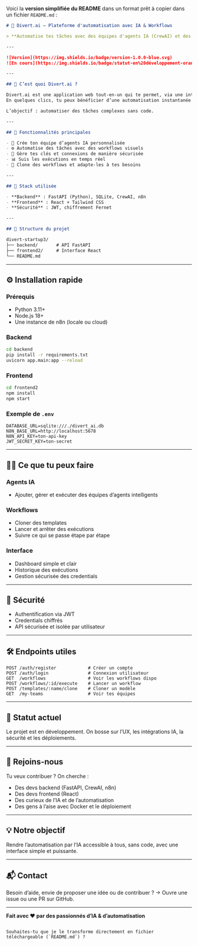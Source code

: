 Voici la **version simplifiée du README** dans un format prêt à copier dans un fichier `README.md` :

```markdown
# 🚀 Divert.ai – Plateforme d'automatisation avec IA & Workflows

> **Automatise tes tâches avec des équipes d'agents IA (CrewAI) et des workflows visuels (n8n)**

---

![Version](https://img.shields.io/badge/version-1.0.0-blue.svg)  
![En cours](https://img.shields.io/badge/statut-en%20développement-orange.svg)

---

## 🧠 C’est quoi Divert.ai ?

Divert.ai est une application web tout-en-un qui te permet, via une interface simple et accessible à tous, d’ajouter des workflows automatisés ou des agents IA intelligents (CrewAI) à ton tableau de bord.
En quelques clics, tu peux bénéficier d’une automatisation instantanée ou lancer des tâches complexes sans aucune compétence technique.

L’objectif : automatiser des tâches complexes sans code.

---

## 🔑 Fonctionnalités principales

- 🤖 Crée ton équipe d’agents IA personnalisée  
- ⚙️ Automatise des tâches avec des workflows visuels  
- 🔐 Gère tes clés et connexions de manière sécurisée  
- 📊 Suis les exécutions en temps réel  
- 🔁 Clone des workflows et adapte-les à tes besoins

---

## 🧱 Stack utilisée

- **Backend** : FastAPI (Python), SQLite, CrewAI, n8n
- **Frontend** : React + Tailwind CSS
- **Sécurité** : JWT, chiffrement Fernet

---

## 📁 Structure du projet

divert-startup3/
├── backend/       # API FastAPI
├── frontend2/     # Interface React
└── README.md

````

---

## ⚙️ Installation rapide

### Prérequis

- Python 3.11+
- Node.js 18+
- Une instance de n8n (locale ou cloud)

### Backend

```bash
cd backend
pip install -r requirements.txt
uvicorn app.main:app --reload
````

### Frontend

```bash
cd frontend2
npm install
npm start
```

### Exemple de `.env`

```env
DATABASE_URL=sqlite:///./divert_ai.db
N8N_BASE_URL=http://localhost:5678
N8N_API_KEY=ton-api-key
JWT_SECRET_KEY=ton-secret
```

---

## 👨‍💻 Ce que tu peux faire

### Agents IA

* Ajouter, gérer et exécuter des équipes d’agents intelligents

### Workflows

* Cloner des templates
* Lancer et arrêter des exécutions
* Suivre ce qui se passe étape par étape

### Interface

* Dashboard simple et clair
* Historique des exécutions
* Gestion sécurisée des credentials

---

## 🔐 Sécurité

* Authentification via JWT
* Credentials chiffrés
* API sécurisée et isolée par utilisateur

---

## 🛠 Endpoints utiles

```http
POST /auth/register            # Créer un compte
POST /auth/login               # Connexion utilisateur
GET  /workflows                # Voir les workflows dispo
POST /workflows/:id/execute    # Lancer un workflow
POST /templates/:name/clone    # Cloner un modèle
GET  /my-teams                 # Voir tes équipes
```

---

## 🧪 Statut actuel

Le projet est en développement.
On bosse sur l’UX, les intégrations IA, la sécurité et les déploiements.

---

## 🤝 Rejoins-nous

Tu veux contribuer ? On cherche :

* Des devs backend (FastAPI, CrewAI, n8n)
* Des devs frontend (React)
* Des curieux de l’IA et de l’automatisation
* Des gens à l’aise avec Docker et le déploiement

---

## 💡 Notre objectif

Rendre l’automatisation par l’IA accessible à tous, sans code, avec une interface simple et puissante.

---

## 📬 Contact

Besoin d’aide, envie de proposer une idée ou de contribuer ?
→ Ouvre une issue ou une PR sur GitHub.

---

**Fait avec ❤️ par des passionnés d’IA & d’automatisation**

```

Souhaites-tu que je le transforme directement en fichier téléchargeable (`README.md`) ?
```

